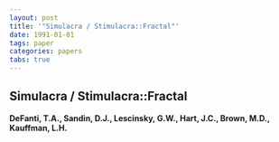 ```yaml
---
layout: post
title: '"Simulacra / Stimulacra::Fractal"'
date: 1991-01-01
tags: paper
categories: papers
tabs: true
---
```


## Simulacra / Stimulacra::Fractal
**DeFanti, T.A., Sandin, D.J., Lescinsky, G.W., Hart, J.C., Brown, M.D., Kauffman, L.H.**
